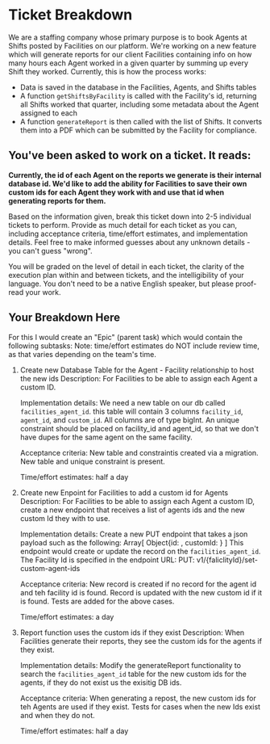 # Ticket Breakdown
We are a staffing company whose primary purpose is to book Agents at Shifts posted by Facilities on our platform. We're working on a new feature which will generate reports for our client Facilities containing info on how many hours each Agent worked in a given quarter by summing up every Shift they worked. Currently, this is how the process works:

- Data is saved in the database in the Facilities, Agents, and Shifts tables
- A function `getShiftsByFacility` is called with the Facility's id, returning all Shifts worked that quarter, including some metadata about the Agent assigned to each
- A function `generateReport` is then called with the list of Shifts. It converts them into a PDF which can be submitted by the Facility for compliance.

## You've been asked to work on a ticket. It reads:

**Currently, the id of each Agent on the reports we generate is their internal database id. We'd like to add the ability for Facilities to save their own custom ids for each Agent they work with and use that id when generating reports for them.**


Based on the information given, break this ticket down into 2-5 individual tickets to perform. Provide as much detail for each ticket as you can, including acceptance criteria, time/effort estimates, and implementation details. Feel free to make informed guesses about any unknown details - you can't guess "wrong".


You will be graded on the level of detail in each ticket, the clarity of the execution plan within and between tickets, and the intelligibility of your language. You don't need to be a native English speaker, but please proof-read your work.

## Your Breakdown Here

For this I would create an "Epic" (parent task) which would contain the following subtasks:
Note: time/effort estimates do NOT include review time, as that varies depending on the team's time.


1) Create new Database Table for the Agent - Facility relationship to host the new ids
    Description: 
        For Facilities to be able to assign each Agent a custom ID.
    
    Implementation details:
        We need a new table on our db called `facilities_agent_id`. this table will contain 3 columns `facility_id`, `agent_id`, and `custom_id`. All columns are of type bigInt. An unique constraint should be placed on facility_id and agent_id, so that we don't have dupes for the same agent on the same facility.

    Acceptance criteria:
        New table and constraintis created via a migration.
        New table and unique constraint is present.

    Time/effort estimates: half a day

2) Create new Enpoint for Facilities to add a custom id for Agents
    Description: 
        For Facilities to be able to assign each Agent a custom ID, create a new endpoint that receives a list of agents ids and the new custom Id they with to use.
    
    Implementation details:
        Create a new PUT endpoint that takes a json payload such as the following: 
        Array[ Object{id: <int>, customId: <int>} ]
        This endpoint would create or update the record on the `facilities_agent_id`.
        The Facility Id is specified in the endpoint URL: PUT: v1/{faliclityId}/set-custom-agent-ids


    Acceptance criteria:
        New record is created if no record for the agent id and teh facility id is found.
        Record is updated with the new custom id if it is found.
        Tests are added for the above cases.

    Time/effort estimates: a day

3) Report function uses the custom ids if they exist
    Description: 
        When Facilities generate their reports, they see the custom ids for the agents if they exist.
    
    Implementation details:
        Modify the generateReport functionality to search the `facilities_agent_id` table for the new custom ids for the agents, if they do not exist us the exisitig DB ids.

    Acceptance criteria:
        When generating a repost, the new custom ids for teh Agents are used if they exist.
        Tests for cases when the new Ids exist and when they do not.

    Time/effort estimates: half a day